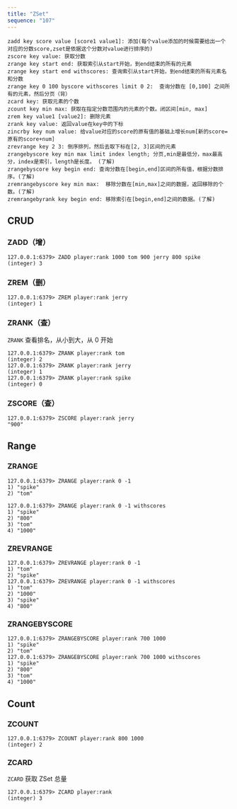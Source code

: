 ```yaml
---
title: "ZSet"
sequence: "107"
---
```


```text
zadd key score value [score1 value1]: 添加(每个value添加的时候需要给出一个对应的分数score,zset是依据这个分数对value进行排序的)
zscore key value: 获取分数
zrange key start end: 获取索引从start开始，到end结束的所有的元素
zrange key start end withscores: 查询索引从start开始，到end结束的所有元素名和分数
zrange key 0 100 byscore withscores limit 0 2:  查询分数在 [0,100] 之间所有的元素，然后分页（背）
zcard key: 获取元素的个数
zcount key min max: 获取在指定分数范围内的元素的个数。闭区间[min, max]
zrem key value1 [value2]: 删除元素
zrank key value: 返回value在key中的下标
zincrby key num value: 给value对应的score的原有值的基础上增长num[新的score=原有的score+num]
zrevrange key 2 3: 倒序排列，然后去取下标在[2, 3]区间的元素
zrangebyscore key min max limit index length; 分页,min是最低分，max最高分，index是索引，length是长度。 (了解)
zrangebyscore key begin end: 查询分数在[begin,end]区间的所有值，根据分数排序。(了解)
zremrangebyscore key min max:  移除分数在[min,max]之间的数据，返回移除的个数。(了解)
zremrangebyrank key begin end: 移除索引在[begin,end]之间的数据。(了解)
```

## CRUD

### ZADD（增）

```text
127.0.0.1:6379> ZADD player:rank 1000 tom 900 jerry 800 spike
(integer) 3
```

### ZREM（删）

```text
127.0.0.1:6379> ZREM player:rank jerry
(integer) 1
```

### ZRANK（查）

`ZRANK` 查看排名，从小到大，从 0 开始

```text
127.0.0.1:6379> ZRANK player:rank tom
(integer) 2
127.0.0.1:6379> ZRANK player:rank jerry
(integer) 1
127.0.0.1:6379> ZRANK player:rank spike
(integer) 0
```

### ZSCORE（查）

```text
127.0.0.1:6379> ZSCORE player:rank jerry
"900"
```

## Range

### ZRANGE

```text
127.0.0.1:6379> ZRANGE player:rank 0 -1
1) "spike"
2) "tom"
```

```text
127.0.0.1:6379> ZRANGE player:rank 0 -1 withscores
1) "spike"
2) "800"
3) "tom"
4) "1000"
```

### ZREVRANGE

```text
127.0.0.1:6379> ZREVRANGE player:rank 0 -1
1) "tom"
2) "spike"
127.0.0.1:6379> ZREVRANGE player:rank 0 -1 withscores
1) "tom"
2) "1000"
3) "spike"
4) "800"
```

### ZRANGEBYSCORE

```text
127.0.0.1:6379> ZRANGEBYSCORE player:rank 700 1000
1) "spike"
2) "tom"
127.0.0.1:6379> ZRANGEBYSCORE player:rank 700 1000 withscores
1) "spike"
2) "800"
3) "tom"
4) "1000"
```

## Count

### ZCOUNT

```text
127.0.0.1:6379> ZCOUNT player:rank 800 1000
(integer) 2
```

### ZCARD

`ZCARD` 获取 ZSet 总量

```text
127.0.0.1:6379> ZCARD player:rank
(integer) 3
```
